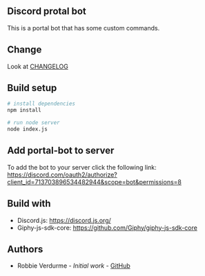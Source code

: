 ## Discord protal bot
This is a portal bot that has some custom commands.

## Change
Look at [CHANGELOG](https://github.com/RobbieVerdurme/Discord-Portal-bot/blob/master/CHANGELOG.md)

## Build setup
``` bash
# install dependencies
npm install

# run node server
node index.js
```

## Add portal-bot to server
To add the bot to your server click the following link:
https://discord.com/oauth2/authorize?client_id=713703896534482944&scope=bot&permissions=8


## Build with
- Discord.js: https://discord.js.org/
- Giphy-js-sdk-core: https://github.com/Giphy/giphy-js-sdk-core

## Authors
- Robbie Verdurme - *Initial work* - [GitHub](https://github.com/RobbieVerdurme)
